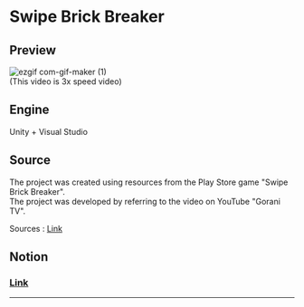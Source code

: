 # Swipe Brick Breaker


## Preview  

![ezgif com-gif-maker (1)](https://user-images.githubusercontent.com/86705754/209588962-91ef1d47-a336-42f2-85b2-5da06e6062f0.gif)  
(This video is 3x speed video)

## Engine

Unity + Visual Studio


## Source

The project was created using resources from the Play Store game "Swipe Brick Breaker".  
The project was developed by referring to the video on YouTube "Gorani TV".  

Sources : [Link](https://www.youtube.com/watch?v=whVK24ys14E)

## Notion

### [Link](https://www.notion.so/Swipe-Brick-Breaker-22626bb916f24df280de445e5ea4f72f)
---
